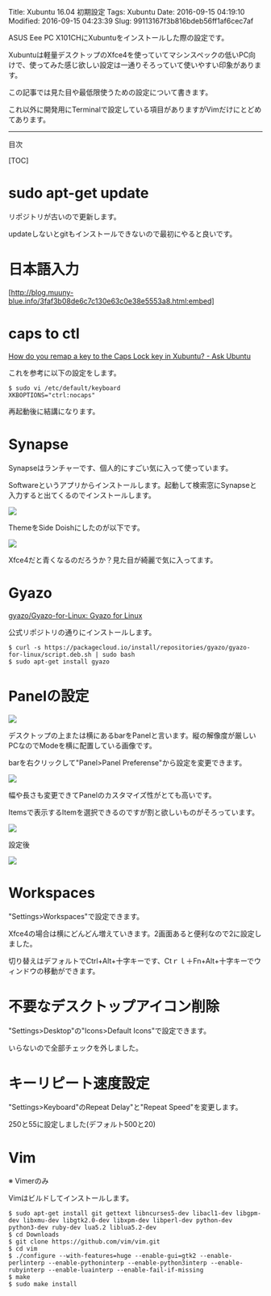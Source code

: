 Title: Xubuntu 16.04 初期設定
Tags: Xubuntu
Date: 2016-09-15 04:19:10
Modified: 2016-09-15 04:23:39
Slug: 99113167f3b816bdeb56ff1af6cec7af

ASUS Eee PC X101CHにXubuntuをインストールした際の設定です。

Xubuntuは軽量デスクトップのXfce4を使っていてマシンスペックの低いPC向けで、使ってみた感じ欲しい設定は一通りそろっていて使いやすい印象があります。

この記事では見た目や最低限使うための設定について書きます。

これ以外に開発用にTerminalで設定している項目がありますがVimだけにとどめてあります。

---

目次

[TOC]

# sudo apt-get update

リポジトリが古いので更新します。

updateしないとgitもインストールできないので最初にやると良いです。

# 日本語入力

[http://blog.muuny-blue.info/3faf3b08de6c7c130e63c0e38e5553a8.html:embed]

# caps to ctl

[How do you remap a key to the Caps Lock key in Xubuntu? - Ask Ubuntu](http://askubuntu.com/questions/149971/how-do-you-remap-a-key-to-the-caps-lock-key-in-xubuntu/223674 "How do you remap a key to the Caps Lock key in Xubuntu? - Ask Ubuntu")

これを参考に以下の設定をします。

```
$ sudo vi /etc/default/keyboard
XKBOPTIONS="ctrl:nocaps"
```

再起動後に結講になります。

# Synapse

Synapseはランチャーです、個人的にすごい気に入って使っています。

Softwareというアプリからインストールします。起動して検索窓にSynapseと入力すると出てくるのでインストールします。

![](https://i.gyazo.com/c6ed3670102891d306e21b85ba18a482.png)

ThemeをSide Doishにしたのが以下です。

![](https://i.gyazo.com/3854b6b5aee86c12500875e0951b645f.png)

Xfce4だと青くなるのだろうか？見た目が綺麗で気に入ってます。

# Gyazo

[gyazo/Gyazo-for-Linux: Gyazo for Linux](https://github.com/gyazo/Gyazo-for-Linux "gyazo/Gyazo-for-Linux: Gyazo for Linux")

公式リポジトリの通りにインストールします。

```
$ curl -s https://packagecloud.io/install/repositories/gyazo/gyazo-for-linux/script.deb.sh | sudo bash
$ sudo apt-get install gyazo
```

# Panelの設定

![](https://i.gyazo.com/ec625a96ccb251fa4ade65d17738fcb1.png)

デスクトップの上または横にあるbarをPanelと言います。縦の解像度が厳しいPCなのでModeを横に配置している画像です。

barを右クリックして"Panel>Panel Preferense"から設定を変更できます。

![](https://i.gyazo.com/8efced66e9e11e6b8faf605ace666a31.png)

幅や長さも変更できてPanelのカスタマイズ性がとても高いです。

Itemsで表示するItemを選択できるのですが割と欲しいものがそろっています。

![](https://i.gyazo.com/a4d54300c505f2db60f370fb66e82c6f.png)

設定後

![](https://i.gyazo.com/6227d3f45f7a20051d0009fbbb45b4d6.png)

# Workspaces

"Settings>Workspaces"で設定できます。

Xfce4の場合は横にどんどん増えていきます。2画面あると便利なので2に設定しました。

切り替えはデフォルトでCtrl+Alt+十字キーです、Ctｒｌ＋Fn+Alt+十字キーでウィンドウの移動ができます。

# 不要なデスクトップアイコン削除

"Settings>Desktop"の"Icons>Default Icons"で設定できます。

いらないので全部チェックを外しました。

# キーリピート速度設定

"Settings>Keyboard"のRepeat Delay"と"Repeat Speed"を変更します。

250と55に設定しました(デフォルト500と20)

# Vim

※ Vimerのみ

Vimはビルドしてインストールします。

```
$ sudo apt-get install git gettext libncurses5-dev libacl1-dev libgpm-dev libxmu-dev libgtk2.0-dev libxpm-dev libperl-dev python-dev python3-dev ruby-dev lua5.2 liblua5.2-dev
$ cd Downloads
$ git clone https://github.com/vim/vim.git
$ cd vim
$ ./configure --with-features=huge --enable-gui=gtk2 --enable-perlinterp --enable-pythoninterp --enable-python3interp --enable-rubyinterp --enable-luainterp --enable-fail-if-missing
$ make
$ sudo make install
```